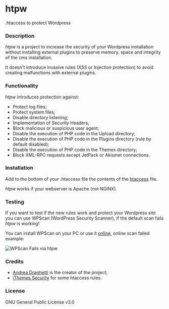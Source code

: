 # htpw

.htaccess to protect Wordpress



### Description

*htpw* is a project to increase the security of your Wordpress installation without installing external plugins to preserve memory, space and integrity of the cms installation.

It doesn't introduce invasive rules (XSS or Injection protection) to avoid creating malfunctions with external plugins.



### Functionality

*htpw* introduces protection against:

- Protect log files;
- Protect system files;
- Disable directory listening;
- Implementation of Security Headers;
- Block malicious or suspicious user agent;
- Disable the execution of PHP code in the Upload directory;
- Disable the execution of PHP code in the Plugins directory (rule by default disabled);
- Disable the execution of PHP code in the Themes directory;
- Block XML-RPC requests except JetPack or Akismet connections.



### Installation

Add to the bottom of your .htaccess file the contents of the [htaccess](https://github.com/drego85/htpw/blob/main/htaccess) file.

*htpw* works if your webserver is Apache (not NGINX).



### Testing

If you want to test if the new rules work and protect your Wordpress site you can use WPScan (WordPress Security Scanner), if the default scan fails *htpw* is working!

You can install WPScan on your PC or use it [online](https://w-e-b.site/?act=wpscan&color=on), online scan failed example:


![WPScan Fails via htpw](https://pbs.twimg.com/media/EvD-mSpWYAIEjrD?format=png&name=small)



### Credits

* [Andrea Draghetti](https://twitter.com/AndreaDraghetti) is the creator of the project;
* [iThemes Security](https://wordpress.org/plugins/better-wp-security/) for some htaccess rules.



### License

GNU General Public License v3.0
